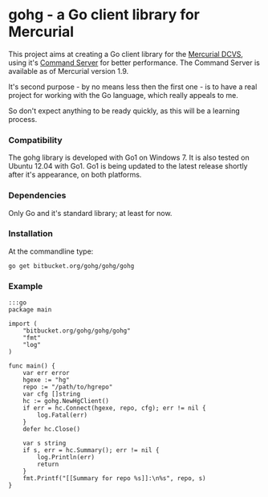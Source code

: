 # gohg - a Go client library for Mercurial

This project aims at creating a Go client library for the
[Mercurial DCVS](http://mercurial.selenic.com), using it's
[Command Server](http://mercurial.selenic.com/wiki/CommandServer)
for better performance. The Command Server is available as of Mercurial
version 1.9.

It's second purpose - by no means less then the first one - is to have a real
project for working with the Go language, which really appeals to me.

So don't expect anything to be ready quickly, as this will be a learning process.

### Compatibility

The gohg library is developed with Go1 on Windows 7.
It is also tested on Ubuntu 12.04 with Go1.
Go1 is being updated to the latest release shortly after it's appearance,
on both platforms.

### Dependencies

Only Go and it's standard library; at least for now.

### Installation

At the commandline type:

    go get bitbucket.org/gohg/gohg/gohg

### Example

    :::go
    package main

    import (
        "bitbucket.org/gohg/gohg/gohg"
        "fmt"
        "log"
    )

    func main() {
        var err error
        hgexe := "hg"
        repo := "/path/to/hgrepo"
        var cfg []string
        hc := gohg.NewHgClient()
        if err = hc.Connect(hgexe, repo, cfg); err != nil {
            log.Fatal(err)
        }
        defer hc.Close()

        var s string
        if s, err = hc.Summary(); err != nil {
            log.Println(err)
            return
        }
        fmt.Printf("[[Summary for repo %s]]:\n%s", repo, s)
    }
